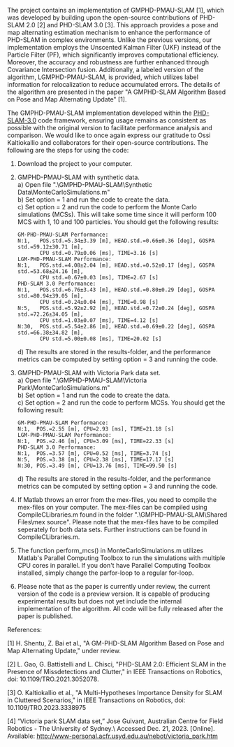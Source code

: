 The project contains an implementation of GMPHD-PMAU-SLAM [1], which was developed by building upon the open-source contributions of PHD-SLAM 2.0 [2] and PHD-SLAM 3.0 [3]. This approach provides a pose and map alternating estimation mechanism to enhance the performance of PHD-SLAM in complex environments. Unlike the previous versions, our implementation employs the Unscented Kalman Filter (UKF) instead of the Particle Filter (PF), which significantly improves computational efficiency. Moreover, the accuracy and robustness are further enhanced through Covariance Intersection fusion. Additionally, a labeled version of the algorithm, LGMPHD-PMAU-SLAM, is provided, which utilizes label information for relocalization to reduce accumulated errors. The details of the algorithm are presented in the paper "A GMPHD-SLAM Algorithm Based on Pose and Map Alternating Update" [1].

The GMPHD-PMAU-SLAM implementation developed within the [PHD-SLAM-3.0](https://github.com/okaltiok/PHD-SLAM-3.0) code framework, ensuring usage remains as consistent as possible with the original version to facilitate performance analysis and comparison. We would like to once again express our gratitude to Ossi Kaltiokallio and collaborators for their open-source contributions. The following are the steps for using the code:

1. Download the project to your computer.

2. GMPHD-PMAU-SLAM with synthetic data.\
    a) Open file ".\GMPHD-PMAU-SLAM\Synthetic Data\MonteCarloSimulations.m"\
    b) Set option = 1 and run the code to create the data.\
    c) Set option = 2 and run the code to perform the Monte Carlo simulations (MCSs). This will take some time since it        will perform 100 MCS with 1, 10 and 100 particles. You should get the following results:
    
       GM-PHD-PMAU-SLAM Performance:
       N:1,   POS.std.=5.34±3.39 [m], HEAD.std.=0.66±0.36 [deg], GOSPA std.=59.12±30.71 [m], 
              CPU std.=0.79±0.06 [ms], TIME=3.16 [s]
       LGM-PHD-PMAU-SLAM Performance:
       N:1,   POS.std.=4.08±2.04 [m], HEAD.std.=0.52±0.17 [deg], GOSPA std.=53.68±24.16 [m], 
              CPU std.=0.67±0.03 [ms], TIME=2.67 [s]
       PHD-SLAM 3.0 Performance:
       N:1,   POS.std.=6.76±3.43 [m], HEAD.std.=0.80±0.29 [deg], GOSPA std.=80.94±39.05 [m], 
              CPU std.=0.24±0.04 [ms], TIME=0.98 [s]
       N:5,   POS.std.=5.92±2.92 [m], HEAD.std.=0.72±0.24 [deg], GOSPA std.=72.26±34.05 [m], 
              CPU std.=1.03±0.07 [ms], TIME=4.12 [s]
       N:30,  POS.std.=5.54±2.86 [m], HEAD.std.=0.69±0.22 [deg], GOSPA std.=66.38±34.82 [m], 
              CPU std.=5.00±0.08 [ms], TIME=20.02 [s]
    
    d) The results are stored in the results-folder, and the performance metrics can be computed by setting option = 3         and running the code. 
    
3. GMPHD-PMAU-SLAM with Victoria Park data set.\
    a) Open file ".\GMPHD-PMAU-SLAM\Victoria Park\MonteCarloSimulations.m"\
    b) Set option = 1 and run the code to create the data.\
    c) Set option = 2 and run the code to perform MCSs. You should get the following result:
    
       GM-PHD-PMAU-SLAM Performance:
       N:1,  POS.=2.55 [m], CPU=2.93 [ms], TIME=21.18 [s]
       LGM-PHD-PMAU-SLAM Performance:
       N:1,  POS.=2.46 [m], CPU=3.09 [ms], TIME=22.33 [s]
       PHD-SLAM 3.0 Performance:
       N:1,  POS.=3.57 [m], CPU=0.52 [ms], TIME=3.74 [s]
       N:5,  POS.=3.38 [m], CPU=2.38 [ms], TIME=17.17 [s]
       N:30, POS.=3.49 [m], CPU=13.76 [ms], TIME=99.50 [s]
    
    d) The results are stored in the results-folder, and the performance metrics can be computed by setting option = 3         and running the code. 
    
4. If Matlab throws an error from the mex-files, you need to compile the mex-files on your computer. The mex-files can be compiled using CompileCLibraries.m found in the folder ".\GMPHD-PMAU-SLAM\Shared Files\mex source". Please note that the mex-files have to be compiled seperately for both data sets. Further instructions can be found in CompileCLibraries.m.

5. The function perform_mcs() in MonteCarloSimulations.m utilizes Matlab's Parallel Computing Toolbox to run the simulations with multiple CPU cores in parallel. If you don't have Parallel Computing Toolbox installed, simply change the parfor-loop to a regular for-loop.

6. Please note that as the paper is currently under review, the current version of the code is a preview version. It is capable of producing experimental results but does not yet include the internal implementation of the algorithm. All code will be fully released after the paper is published.


References:

[1] H. Shentu, Z. Bai et al., "A GM-PHD-SLAM Algorithm Based on Pose and Map Alternating Update," under review.

[2] L. Gao, G. Battistelli and L. Chisci, "PHD-SLAM 2.0: Efficient SLAM in the Presence of Missdetections and Clutter," in IEEE Transactions on Robotics, doi: 10.1109/TRO.2021.3052078.

[3] O. Kaltiokallio et al., "A Multi-Hypotheses Importance Density for SLAM in Cluttered Scenarios," in IEEE Transactions on Robotics, doi: 10.1109/TRO.2023.3338975

[4] “Victoria park SLAM data set,” Jose Guivant, Australian Centre for Field Robotics - The University of Sydney.\ Accessed Dec. 21, 2023. [Online]. Available: http://www-personal.acfr.usyd.edu.au/nebot/victoria_park.htm
